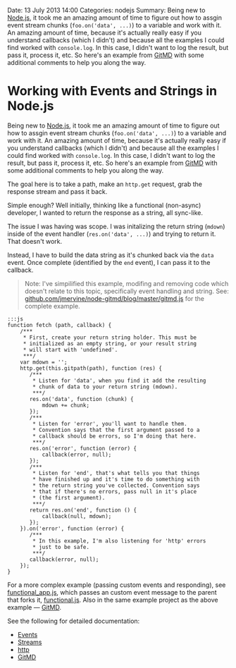 Date: 13 July 2013 14:00
Categories: nodejs
Summary: Being new to [Node.js](/nodejs), it took me an amazing amount of time to figure out how to assgin event stream chunks (`foo.on('data', ...)`) to a variable and work with it. An amazing amount of time, because it's actually really easy if you understand callbacks (which I didn't) and because all the examples I could find worked with `console.log`. In this case, I didn't want to log the result, but pass it, process it, etc. So here's an example from [GitMD](http://github.com/jmervine/node-gitmd) with some additional comments to help you along the way.

# Working with Events and Strings in Node.js

Being new to [Node.js](/nodejs), it took me an amazing amount of time to figure out how to assgin event stream chunks (`foo.on('data', ...)`) to a variable and work with it. An amazing amount of time, because it's actually really easy if you understand callbacks (which I didn't) and because all the examples I could find worked with `console.log`. In this case, I didn't want to log the result, but pass it, process it, etc. So here's an example from [GitMD](http://github.com/jmervine/node-gitmd) with some additional comments to help you along the way.

The goal here is to take a path, make an `http.get` request, grab the response stream and pass it back.

Simple enough? Well initially, thinking like a functional (non-async) developer, I wanted to return the response as a string, all sync-like.

The issue I was having was scope. I was initalizing the return string (`mdown`) inside of the event handler (`res.on('data', ...)`) and trying to return it. That doesn't work.

Instead, I have to build the data string as it's chunked back via the `data` event. Once complete (identified by the `end` event), I can pass it to the callback.

> Note: I've simpilified this example, modifing and removing code which doesn't relate to this topic, specifically event handling and string. See: [github.com/jmervine/node-gitmd/blog/master/gitmd.js](https://github.com/jmervine/node-gitmd/blob/master/gitmd.js) for the complete example.

    :::js
    function fetch (path, callback) {
        /***
         * First, create your return string holder. This must be
         * initialized as an empty string, or your result string
         * will start with 'undefined'.
         ***/
        var mdown = '';
        http.get(this.gitpath(path), function (res) {
           /***
            * Listen for 'data', when you find it add the resulting
            * chunk of data to your return string (mdown).
            ***/
           res.on('data', function (chunk) {
               mdown += chunk;
           });
           /***
            * Listen for 'error', you'll want to handle them.
            * Convention says that the first argument passed to a
            * callback should be errors, so I'm doing that here.
            ***/
           res.on('error', function (error) {
               callback(error, null);
           });
           /***
            * Listen for 'end', that's what tells you that things
            * have finished up and it's time to do something with
            * the return string you've collected. Convention says
            * that if there's no errors, pass null in it's place
            * (the first argument).
            ***/
           return res.on('end', function () {
               callback(null, mdown);
           });
        }).on('error', function (error) {
           /***
            * In this example, I'm also listening for 'http' errors
            * just to be safe.
            ***/
           callback(error, null);
        });
    }

For a more complex example (passing custom events and responding), see [functional_app.js](https://github.com/jmervine/node-gitmd/blob/master/test/support/functional_app.js), which passes an custom event message to the parent that forks it, [functional.js](https://github.com/jmervine/node-gitmd/blob/master/test/functional.js). Also in the same example project as the above example &mdash; [GitMD](http://github.com/jmervine/node-gitmd).

See the following for detailed documentation:

* [Events](http://nodejs.org/api/events.html)
* [Streams](http://nodejs.org/api/stream.html)
* [http](http://nodejs.org/api/http.html)
* [GitMD](https://github.com/jmervine/node-gitmd/blob/master/README.md)


